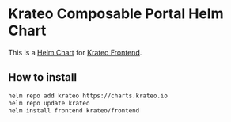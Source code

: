 # Krateo Composable Portal Helm Chart

This is a [Helm Chart](https://helm.sh/docs/topics/charts/) for [Krateo Frontend](https://github.com/krateoplatformops/frontend).

## How to install

```sh
helm repo add krateo https://charts.krateo.io
helm repo update krateo
helm install frontend krateo/frontend
```
